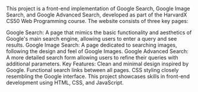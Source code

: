 This project is a front-end implementation of Google Search, Google Image Search, and Google Advanced Search, developed as part of the HarvardX CS50 Web Programming course. The website consists of three key pages:

Google Search: A page that mimics the basic functionality and aesthetics of Google's main search engine, allowing users to enter a query and see results.
Google Image Search: A page dedicated to searching images, following the design and feel of Google Images.
Google Advanced Search: A more detailed search form allowing users to refine their queries with additional parameters.
Key Features:
Clean and minimal design inspired by Google.
Functional search links between all pages.
CSS styling closely resembling the Google interface.
This project showcases skills in front-end development using HTML, CSS, and JavaScript.
